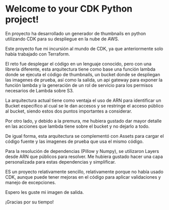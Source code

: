 
# Welcome to your CDK Python project!

En proyecto ha desarrollado un generador de thumbnails en python utilizando CDK para su despliegue en la nube de AWS.

Este proyecto fue mi incursión al mundo de CDK, ya que anteriormente solo había trabajado con Terraform.

El reto fue desplegar el código en un lenguaje conocido, pero con una librería diferente, esta arquitectura
tiene como base una función lambda donde se ejecuta el código de thumbnails, un bucket donde se 
despliegan las imagenes de prueba, así como la salida, un api gateway para exponer la función lambda y
la generación de un rol de servicio para los permisos necesarios de Lambda sobre S3.

La arquitectura actual tiene como ventaja el uso de ARN para identificar un Bucket especifico al cual se le dan accesos
y se restringe el acceso público al bucket, siendo estos dos puntos importantes a considerar.

Por otro lado, y debido a la premura, me hubiera gustado dar mayor detalle en las acciones que lambda tiene sobre
el bucket y no dejarlo a todo.

De igual forma, esta arquitectura se complementó con Assets para cargar el código fuente y las imagenes de prueba 
que usa el mismo código.

Para la resolución de dependencias (Pillow y Numpy), se utilizaron Layers desde ARN que públicos para resolver.
Me hubiera gustado hacer una capa personalizada para estas dependencias y simplificar.

ES un proyecto relativamente sencillo, relativamente porque no había usado CDK, aunque puede tener mejoras
en el código para aplicar validaciones y manejo de excepciones.

Espero les guste mi imagen de salida.

¡Gracias por su tiempo!